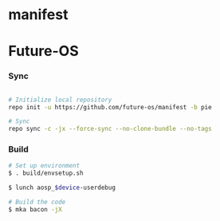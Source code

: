 # manifest

# Future-OS #

### Sync ###

```bash

# Initialize local repository
repo init -u https://github.com/future-os/manifest -b pie
```
```bash
# Sync
repo sync -c -jx --force-sync --no-clone-bundle --no-tags
```

### Build ###

```bash
# Set up environment
$ . build/envsetup.sh
```

```bash
$ lunch aosp_$device-userdebug
```

```bash
# Build the code
$ mka bacon -jX
```
